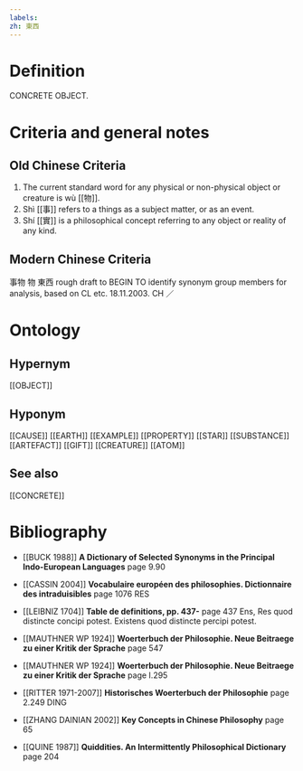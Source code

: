 ```yaml
---
labels: 
zh: 東西
---
```


# Definition
CONCRETE OBJECT.
# Criteria and general notes
## Old Chinese Criteria
1. The current standard word for any physical or non-physical object or creature is wù [[物]].
2. Shì [[事]] refers to a things as a subject matter, or as an event.
3. Shí [[實]] is a philosophical concept referring to any object or reality of any kind.
## Modern Chinese Criteria
事物
物
東西
rough draft to BEGIN TO identify synonym group members for analysis, based on CL etc. 18.11.2003. CH ／
# Ontology

## Hypernym
[[OBJECT]]
## Hyponym
[[CAUSE]]
[[EARTH]]
[[EXAMPLE]]
[[PROPERTY]]
[[STAR]]
[[SUBSTANCE]]
[[ARTEFACT]]
[[GIFT]]
[[CREATURE]]
[[ATOM]]
## See also
[[CONCRETE]]
# Bibliography
- [[BUCK 1988]]
**A Dictionary of Selected Synonyms in the Principal Indo-European Languages** page 9.90

- [[CASSIN 2004]]
**Vocabulaire européen des philosophies. Dictionnaire des intraduisibles** page 1076
RES
- [[LEIBNIZ 1704]]
**Table de definitions, pp. 437-** page 437
Ens, Res quod distincte concipi potest.
Existens quod distincte percipi potest.
- [[MAUTHNER WP 1924]]
**Woerterbuch der Philosophie. Neue Beitraege zu einer Kritik der Sprache** page 547

- [[MAUTHNER WP 1924]]
**Woerterbuch der Philosophie. Neue Beitraege zu einer Kritik der Sprache** page I.295

- [[RITTER 1971-2007]]
**Historisches Woerterbuch der Philosophie** page 2.249
DING
- [[ZHANG DAINIAN 2002]]
**Key Concepts in Chinese Philosophy** page 65

- [[QUINE 1987]]
**Quiddities. An Intermittently Philosophical Dictionary** page 204
